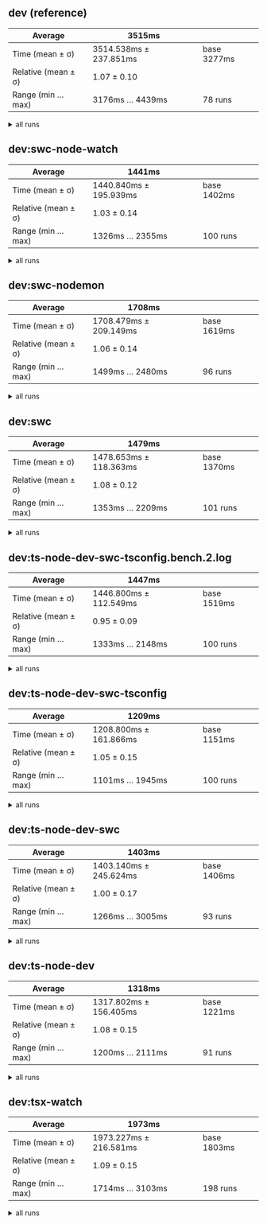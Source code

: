 ## dev (reference)

| Average             | 3515ms                 |             |
| ------------------- | ---------------------- | ----------- |
| Time (mean ± σ)     | 3514.538ms ± 237.851ms | base 3277ms |
| Relative (mean ± σ) | 1.07 ± 0.10            |             |
| Range (min … max)   | 3176ms … 4439ms        | 78 runs     |

<details><summary>all runs</summary>

```
3277,3181,3176,3330,3612,3329,3407,3454,3640,3490,3330,3328,3318,3441,3386,3655,3585,3501,3475,3504,3448,3580,3454,3359,3370,3430,3449,3301,3340,3368,3323,3662,3475,3658,4086,3602,3554,3594,3687,3543,3720,3453,3590,3586,3483,3562,3937,3433,3757,3722,3281,3570,3370,3373,3645,3421,3488,3345,3350,3335,3527,3535,3317,3362,4375,4161,3259,3385,3371,4439,3539,3633,3330,3446,3314,3418,3453,4147
```

</details>

## dev:swc-node-watch

| Average             | 1441ms                 |             |
| ------------------- | ---------------------- | ----------- |
| Time (mean ± σ)     | 1440.840ms ± 195.939ms | base 1402ms |
| Relative (mean ± σ) | 1.03 ± 0.14            |             |
| Range (min … max)   | 1326ms … 2355ms        | 100 runs    |

<details><summary>all runs</summary>

```
1402,1407,2103,1356,1339,2140,1425,1425,1382,1373,1399,1407,1427,1419,1472,1397,1407,1512,1364,1372,1331,1385,1356,1409,1362,1364,1399,1552,1334,1533,1348,1538,1371,1349,1379,2104,1409,1384,1367,1364,1432,1388,1364,1558,1368,1423,1373,1371,1326,1331,1392,1346,1335,1340,1394,2314,1354,1412,1390,1531,1421,1401,1341,1352,1355,1354,1351,1360,1339,1396,1365,2355,1396,1544,1394,1505,1332,1403,1403,1359,1372,1556,1378,1392,1408,1418,1422,1342,1373,1518,1341,1400,1360,1344,1345,1417,1340,2043,1336,1345
```

</details>

## dev:swc-nodemon

| Average             | 1708ms                 |             |
| ------------------- | ---------------------- | ----------- |
| Time (mean ± σ)     | 1708.479ms ± 209.149ms | base 1619ms |
| Relative (mean ± σ) | 1.06 ± 0.14            |             |
| Range (min … max)   | 1499ms … 2480ms        | 96 runs     |

<details><summary>all runs</summary>

```
1619,1544,1538,1562,1578,1649,1567,1502,1635,1557,1535,1638,1548,1555,1556,1544,1609,1560,1624,1504,1545,1651,1605,1575,1592,1649,1611,1612,1790,1661,1627,1780,1809,1651,1635,1747,2480,1934,1904,1757,1645,1692,1596,1653,1584,1778,1632,1601,1586,1629,1723,2440,1557,1626,1590,1585,1547,1682,1570,1548,1562,1517,1567,1567,1517,1575,1749,1585,1499,1579,1557,1582,2290,1933,1895,2062,2345,1690,1828,1773,1808,1636,1857,1659,1905,2063,2059,2067,2372,1905,1737,1793,1855,1752,1769,1802
```

</details>

## dev:swc

| Average             | 1479ms                 |             |
| ------------------- | ---------------------- | ----------- |
| Time (mean ± σ)     | 1478.653ms ± 118.363ms | base 1370ms |
| Relative (mean ± σ) | 1.08 ± 0.12            |             |
| Range (min … max)   | 1353ms … 2209ms        | 101 runs    |

<details><summary>all runs</summary>

```
1370,1402,1530,1488,1478,1475,1586,1421,1422,1627,1477,2104,1432,1419,1455,1419,1517,1492,1438,1504,1492,2209,1473,1514,1421,1437,1476,1377,1422,1523,1353,1509,1380,1451,1366,1368,1396,1476,1476,1381,1479,1395,1449,1443,1453,1552,1661,1503,1441,1517,1451,1678,1434,1404,1597,1565,1547,1481,1497,1586,1421,1392,1408,1428,1468,1451,1465,1393,1532,1515,1598,1457,1370,1430,1455,1443,1513,1404,1437,1492,1647,1411,1444,1363,1422,1430,1516,1451,1441,1377,1411,1419,1426,1435,1441,1462,1365,1466,1572,1487,1597
```

</details>

## dev:ts-node-dev-swc-tsconfig.bench.2.log

| Average             | 1447ms                 |             |
| ------------------- | ---------------------- | ----------- |
| Time (mean ± σ)     | 1446.800ms ± 112.549ms | base 1519ms |
| Relative (mean ± σ) | 0.95 ± 0.09            |             |
| Range (min … max)   | 1333ms … 2148ms        | 100 runs    |

<details><summary>all runs</summary>

```
1519,1596,1375,1414,1490,1410,1433,1390,1391,1334,1387,1445,1450,1383,1394,1363,1365,1607,1377,1333,1379,1433,1397,1428,1380,1489,2109,1369,1407,1474,1430,1465,1434,1468,1587,1407,1391,1365,1417,1386,1453,1438,1450,1456,1420,1564,1428,1430,1403,1449,1415,1472,1495,1464,1475,1430,2148,1501,1443,1357,1400,1374,1569,1414,1389,1509,1413,1421,1448,1437,1449,1382,1461,1433,1390,1394,1415,1383,1421,1397,1565,1432,1394,1375,1415,1528,1434,1394,1507,1388,1400,1448,1536,1385,1423,1529,1431,1372,1407,1456
```

</details>

## dev:ts-node-dev-swc-tsconfig

| Average             | 1209ms                 |             |
| ------------------- | ---------------------- | ----------- |
| Time (mean ± σ)     | 1208.800ms ± 161.866ms | base 1151ms |
| Relative (mean ± σ) | 1.05 ± 0.15            |             |
| Range (min … max)   | 1101ms … 1945ms        | 100 runs    |

<details><summary>all runs</summary>

```
1151,1389,1141,1143,1142,1133,1159,1131,1149,1932,1109,1134,1190,1136,1127,1139,1188,1311,1158,1139,1183,1163,1141,1902,1124,1148,1181,1140,1154,1377,1157,1149,1168,1127,1147,1173,1146,1217,1132,1189,1179,1110,1148,1146,1159,1120,1161,1340,1176,1146,1155,1188,1230,1945,1145,1193,1139,1128,1120,1351,1127,1140,1162,1150,1152,1170,1180,1457,1157,1166,1144,1374,1132,1168,1115,1339,1123,1322,1124,1295,1133,1926,1161,1143,1126,1284,1163,1204,1214,1168,1267,1252,1118,1149,1150,1101,1183,1272,1210,1161
```

</details>

## dev:ts-node-dev-swc

| Average             | 1403ms                 |             |
| ------------------- | ---------------------- | ----------- |
| Time (mean ± σ)     | 1403.140ms ± 245.624ms | base 1406ms |
| Relative (mean ± σ) | 1.00 ± 0.17            |             |
| Range (min … max)   | 1266ms … 3005ms        | 93 runs     |

<details><summary>all runs</summary>

```
1406,1364,1301,1278,1425,1336,1357,1356,1392,1357,1360,1361,1294,2173,1332,1408,1357,1387,1357,1343,1320,1361,1333,1421,1470,1358,1533,1389,1372,1343,2140,1309,1364,2092,2075,1328,2130,1350,1301,1367,3005,1312,1305,1292,1292,1321,1266,1284,1314,1337,1336,1346,1334,1322,1381,1345,1338,1382,1326,1322,1345,1318,1319,1369,1386,1335,1362,1353,1334,1326,1362,1366,1330,1303,1327,1284,1328,1313,1296,1297,1374,1337,1363,1336,1313,1334,1330,1347,1304,1332,1283,1376,1350
```

</details>

## dev:ts-node-dev

| Average             | 1318ms                 |             |
| ------------------- | ---------------------- | ----------- |
| Time (mean ± σ)     | 1317.802ms ± 156.405ms | base 1221ms |
| Relative (mean ± σ) | 1.08 ± 0.15            |             |
| Range (min … max)   | 1200ms … 2111ms        | 91 runs     |

<details><summary>all runs</summary>

```
1221,1264,1209,1354,1244,1276,1236,1259,1242,1304,1219,1281,1318,1309,1272,1263,1314,1238,1258,1241,1228,1391,1336,1317,2080,1230,1227,1455,1243,1208,1327,1245,1285,1404,1210,1268,2111,1291,1373,1297,1250,1229,1241,1233,1239,1313,1291,1667,1262,1340,1327,1258,1256,1264,1247,1273,1417,1210,1221,1507,1411,1283,1546,1389,1281,1292,1254,1200,1236,1212,1240,1204,1267,1232,1203,1224,1275,1337,1227,1212,1234,1213,1302,1222,1255,1557,1670,1541,1686,1441,1381
```

</details>

## dev:tsx-watch

| Average             | 1973ms                 |             |
| ------------------- | ---------------------- | ----------- |
| Time (mean ± σ)     | 1973.227ms ± 216.581ms | base 1803ms |
| Relative (mean ± σ) | 1.09 ± 0.15            |             |
| Range (min … max)   | 1714ms … 3103ms        | 198 runs    |

<details><summary>all runs</summary>

```
1803,1816,1750,1811,1803,1730,1726,1805,1714,1857,2023,1929,1888,1825,1763,1775,1927,1836,1868,1890,1882,1735,1851,1748,1802,1819,2050,1910,1840,1846,1985,1798,1805,2855,1741,1823,1853,1859,1968,1820,1780,1807,1835,1825,1908,1837,1766,1810,1892,1791,1815,1795,1806,1829,1806,1842,1795,1873,1854,2527,1884,1811,1781,1801,1853,1796,1782,1819,1902,1848,3103,1939,2015,1785,1773,1845,1809,2079,1759,1856,1804,1771,1798,1844,1764,1783,1797,1995,1797,1761,1862,1804,1830,1800,1774,1777,1782,1743,1924,2160,2131,1887,2065,2086,2154,2112,2124,2141,2129,2100,2061,2117,2097,1916,1950,2059,1913,1970,1947,1861,1891,2047,1987,1888,1922,1917,1880,1934,1953,1926,2105,1904,2051,2094,2078,1910,2051,2105,2417,2212,2238,2085,2063,2086,1956,1976,1966,1915,1994,2027,1925,2042,2081,2371,2000,1965,2042,2152,1933,2060,1973,1940,1910,1926,1953,1921,1957,1934,1878,1930,1927,1951,1953,1966,2221,2290,2278,2467,2535,2068,2115,2175,2237,1969,2196,2099,2375,2515,2700,2494,2815,2311,2416,2239,2276,2090,2110,2088
```

</details>
